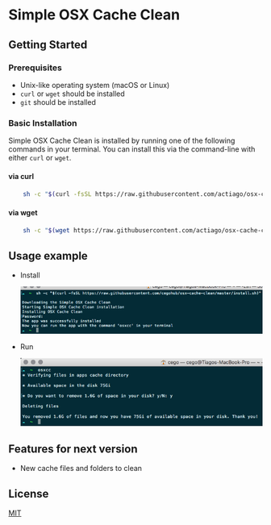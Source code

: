 # Simple OSX Cache Clean

## Getting Started

### Prerequisites

* Unix-like operating system (macOS or Linux)
* `curl` or `wget` should be installed
* `git` should be installed

### Basic Installation

Simple OSX Cache Clean is installed by running one of the following commands in your terminal. You can install this via the command-line with either `curl` or `wget`.

#### via curl

```bash
    sh -c "$(curl -fsSL https://raw.githubusercontent.com/actiago/osx-cache-clean/master/install.sh)"
```

#### via wget

```bash
    sh -c "$(wget https://raw.githubusercontent.com/actiago/osx-cache-clean/master/install.sh -O -)"
```

## Usage example

* Install

    ![Install](./images/install.png)

* Run

    ![Run-Forest](./images/run.png)

## Features for next version

* New cache files and folders to clean

## License

[MIT](./LICENCE.md)
